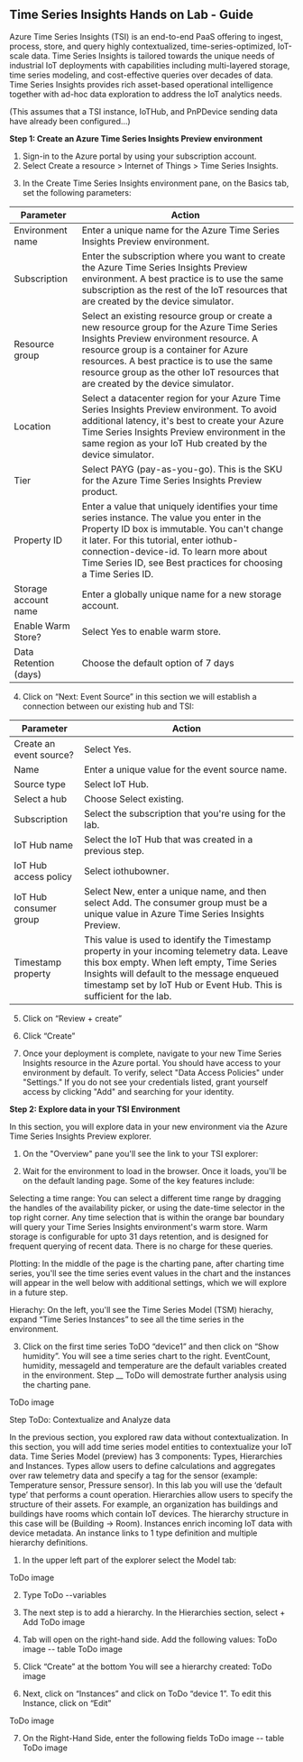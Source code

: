 Time Series Insights Hands on Lab - Guide
-----------------------------------------

Azure Time Series Insights (TSI) is an end-to-end PaaS offering to ingest, process, store, and query highly contextualized, time-series-optimized, IoT-scale data. Time Series Insights is tailored towards the unique needs of industrial IoT deployments with capabilities including multi-layered storage, time series modeling, and cost-effective queries over decades of data. Time Series Insights provides rich asset-based operational intelligence together with ad-hoc data exploration to address the IoT analytics needs.

(This assumes that a TSI instance, IoTHub, and PnPDevice sending data have already been configured...)

**Step 1: Create an Azure Time Series Insights Preview environment**

1. Sign-in to the Azure portal by using your subscription account.
2. Select Create a resource > Internet of Things > Time Series Insights.

[](.media/search-the-marketplace.png)

3. In the Create Time Series Insights environment pane, on the Basics tab, set the following parameters:

**Parameter**|**Action**
-----|-----
Environment name|Enter a unique name for the Azure Time Series Insights Preview environment.
Subscription|Enter the subscription where you want to create the Azure Time Series Insights Preview environment. A best practice is to use the same subscription as the rest of the IoT resources that are created by the device simulator.
Resource group|Select an existing resource group or create a new resource group for the Azure Time Series Insights Preview environment resource. A resource group is a container for Azure resources. A best practice is to use the same resource group as the other IoT resources that are created by the device simulator.
Location|Select a datacenter region for your Azure Time Series Insights Preview environment. To avoid additional latency, it's best to create your Azure Time Series Insights Preview environment in the same region as your IoT Hub created by the device simulator.
Tier|Select PAYG (pay-as-you-go). This is the SKU for the Azure Time Series Insights Preview product.
Property ID|Enter a value that uniquely identifies your time series instance. The value you enter in the Property ID box is immutable. You can't change it later. For this tutorial, enter iothub-connection-device-id. To learn more about Time Series ID, see Best practices for choosing a Time Series ID.
Storage account name|Enter a globally unique name for a new storage account.
Enable Warm Store?|Select Yes to enable warm store.
Data Retention (days)|Choose the default option of 7 days

4. Click on “Next: Event Source” in this section we will establish a connection between our existing hub and TSI:

**Parameter**|**Action**
-----|-----
Create an event source?|Select Yes.
Name|Enter a unique value for the event source name.
Source type|Select IoT Hub.
Select a hub|Choose Select existing.
Subscription|Select the subscription that you're using for the lab.
IoT Hub name|Select the IoT Hub that was created in a previous step.
IoT Hub access policy|Select iothubowner.
IoT Hub consumer group|Select New, enter a unique name, and then select Add. The consumer group must be a unique value in Azure Time Series Insights Preview.
Timestamp property|This value is used to identify the Timestamp property in your incoming telemetry data. Leave this box empty. When left empty, Time Series Insights will default to the message enqueued timestamp set by IoT Hub or Event Hub. This is sufficient for the lab.

[](.media/create-tsi-environment.png)

5. Click on “Review + create”

[](.media/review-and-create.png)

6. Click “Create”

7. Once your deployment is complete, navigate to your new Time Series Insights resource in the Azure portal. You should have access to your environment by default. To verify, select "Data Access Policies" under "Settings." If you do not see your credentials listed, grant yourself access by clicking "Add" and searching for your identity.

[](.media/verify-accesss.png)

**Step 2: Explore data in your TSI Environment**

In this section, you will explore data in your new environment via the Azure Time Series Insights Preview explorer.

1. On the "Overview" pane you'll see the link to your TSI explorer:

[](.media/overview-pane.png)

2.  Wait for the environment to load in the browser. Once it loads, you'll be on the default landing page. Some of the key features include:

Selecting a time range: You can select a different time range by dragging the handles of the availability picker, or using the date-time selector in the top right corner. Any time selection that is within the orange bar boundary will query your Time Series Insights environment's warm store. Warm storage is configurable for upto 31 days retention, and is designed for frequent querying of recent data. There is no charge for these queries. 

Plotting: In the middle of the page is the charting pane, after charting time series, you'll see the time series event values in the chart and the instances will appear in the well below with additional settings, which we will explore in a future step.

Hierachy: On the left, you'll see the Time Series Model (TSM) hierachy, expand “Time Series Instances” to see all the time series in the environment.

3. Click on the first time series ToDO “device1” and then click on “Show humidity”. You will see a time series chart to the right. EventCount, humidity, messageId and temperature are the default variables created in the environment. Step __ ToDo will demostrate further analysis using the charting pane. 

ToDo image

Step ToDo: Contextualize and Analyze data

In the previous section, you explored raw data without contextualization. In this section, you will add time series model entities to contextualize your IoT data.
Time Series Model (preview) has 3 components: Types, Hierarchies and Instances.
Types allow users to define calculations and aggregates over raw telemetry data and specify a tag for the sensor (example: Temperature sensor, Pressure sensor). In this lab you will use the ‘default type’ that performs a count operation.
Hierarchies allow users to specify the structure of their assets. For example, an organization has buildings and buildings have rooms which contain IoT devices. The hierarchy structure in this case will be (Building -> Room).
Instances enrich incoming IoT data with device metadata. An instance links to 1 type definition and multiple hierarchy definitions.

1. In the upper left part of the explorer select the Model tab:

ToDo image

2. Type ToDo --variables

3. The next step is to add a hierarchy. In the Hierarchies section, select + Add
ToDo image

4. Tab will open on the right-hand side. Add the following values:
ToDo image -- table
ToDo image

5. Click “Create” at the bottom
You will see a hierarchy created:
ToDo image

6. Next, click on “Instances” and click on ToDo “device 1”. To edit this Instance, click on “Edit”

ToDo image

7. On the Right-Hand Side, enter the following fields
ToDo image -- table
ToDo image







